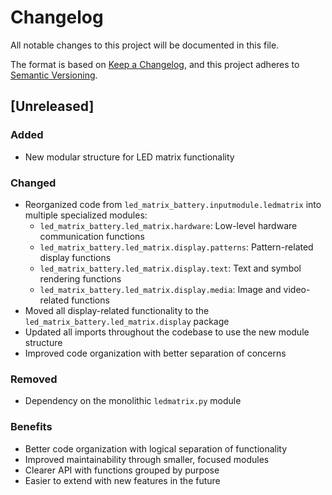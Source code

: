 # Changelog

All notable changes to this project will be documented in this file.

The format is based on [Keep a Changelog](https://keepachangelog.com/en/1.0.0/),
and this project adheres to [Semantic Versioning](https://semver.org/spec/v2.0.0.html).

## [Unreleased]

### Added
- New modular structure for LED matrix functionality

### Changed
- Reorganized code from `led_matrix_battery.inputmodule.ledmatrix` into multiple specialized modules:
  - `led_matrix_battery.led_matrix.hardware`: Low-level hardware communication functions
  - `led_matrix_battery.led_matrix.display.patterns`: Pattern-related display functions
  - `led_matrix_battery.led_matrix.display.text`: Text and symbol rendering functions
  - `led_matrix_battery.led_matrix.display.media`: Image and video-related functions
- Moved all display-related functionality to the `led_matrix_battery.led_matrix.display` package
- Updated all imports throughout the codebase to use the new module structure
- Improved code organization with better separation of concerns

### Removed
- Dependency on the monolithic `ledmatrix.py` module

### Benefits
- Better code organization with logical separation of functionality
- Improved maintainability through smaller, focused modules
- Clearer API with functions grouped by purpose
- Easier to extend with new features in the future
